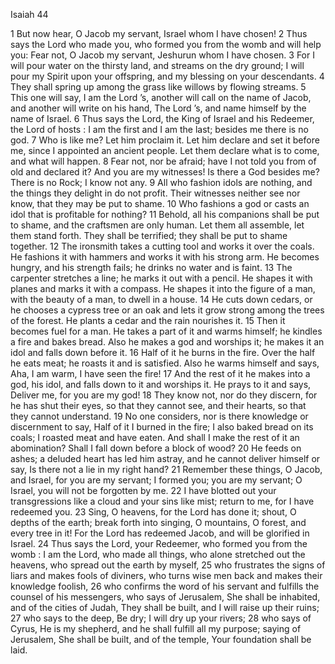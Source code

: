Isaiah 44

1	But now hear, O Jacob my servant, Israel whom I have chosen!
2	Thus says the Lord who made you, who formed you from the womb and will help you: Fear not, O Jacob my servant, Jeshurun whom I have chosen.
3	For I will pour water on the thirsty land, and streams on the dry ground; I will pour my Spirit upon your offspring, and my blessing on your descendants.
4	They shall spring up among the grass like willows by flowing streams.
5	This one will say, I am the Lord ’s, another will call on the name of Jacob, and another will write on his hand, The Lord ’s, and name himself by the name of Israel.
6	Thus says the Lord, the King of Israel and his Redeemer, the Lord of hosts : I am the first and I am the last; besides me there is no god.
7	Who is like me? Let him proclaim it. Let him declare and set it before me, since I appointed an ancient people. Let them declare what is to come, and what will happen.
8	Fear not, nor be afraid; have I not told you from of old and declared it? And you are my witnesses! Is there a God besides me? There is no Rock; I know not any.
9	All who fashion idols are nothing, and the things they delight in do not profit. Their witnesses neither see nor know, that they may be put to shame.
10	Who fashions a god or casts an idol that is profitable for nothing?
11	Behold, all his companions shall be put to shame, and the craftsmen are only human. Let them all assemble, let them stand forth. They shall be terrified; they shall be put to shame together.
12	The ironsmith takes a cutting tool and works it over the coals. He fashions it with hammers and works it with his strong arm. He becomes hungry, and his strength fails; he drinks no water and is faint.
13	The carpenter stretches a line; he marks it out with a pencil. He shapes it with planes and marks it with a compass. He shapes it into the figure of a man, with the beauty of a man, to dwell in a house.
14	He cuts down cedars, or he chooses a cypress tree or an oak and lets it grow strong among the trees of the forest. He plants a cedar and the rain nourishes it.
15	Then it becomes fuel for a man. He takes a part of it and warms himself; he kindles a fire and bakes bread. Also he makes a god and worships it; he makes it an idol and falls down before it.
16	Half of it he burns in the fire. Over the half he eats meat; he roasts it and is satisfied. Also he warms himself and says, Aha, I am warm, I have seen the fire!
17	And the rest of it he makes into a god, his idol, and falls down to it and worships it. He prays to it and says, Deliver me, for you are my god!
18	They know not, nor do they discern, for he has shut their eyes, so that they cannot see, and their hearts, so that they cannot understand.
19	No one considers, nor is there knowledge or discernment to say, Half of it I burned in the fire; I also baked bread on its coals; I roasted meat and have eaten. And shall I make the rest of it an abomination? Shall I fall down before a block of wood?
20	He feeds on ashes; a deluded heart has led him astray, and he cannot deliver himself or say, Is there not a lie in my right hand?
21	Remember these things, O Jacob, and Israel, for you are my servant; I formed you; you are my servant; O Israel, you will not be forgotten by me.
22	I have blotted out your transgressions like a cloud and your sins like mist; return to me, for I have redeemed you.
23	Sing, O heavens, for the Lord has done it; shout, O depths of the earth; break forth into singing, O mountains, O forest, and every tree in it! For the Lord has redeemed Jacob, and will be glorified in Israel.
24	Thus says the Lord, your Redeemer, who formed you from the womb : I am the Lord, who made all things, who alone stretched out the heavens, who spread out the earth by myself,
25	who frustrates the signs of liars and makes fools of diviners, who turns wise men back and makes their knowledge foolish,
26	who confirms the word of his servant and fulfills the counsel of his messengers, who says of Jerusalem, She shall be inhabited, and of the cities of Judah, They shall be built, and I will raise up their ruins;
27	who says to the deep, Be dry; I will dry up your rivers;
28	who says of Cyrus, He is my shepherd, and he shall fulfill all my purpose; saying of Jerusalem, She shall be built, and of the temple, Your foundation shall be laid.

